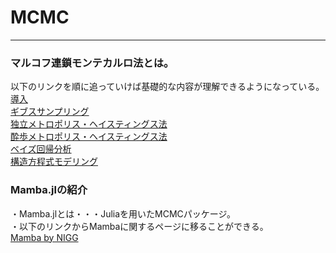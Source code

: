 # MCMC  
-----------------
### マルコフ連鎖モンテカルロ法とは。  
以下のリンクを順に追っていけば基礎的な内容が理解できるようになっている。  
[導入](MCMC_intro.ipynb)  
[ギブスサンプリング](GS.ipynb)  
[独立メトロポリス・ヘイスティングス法](IMH.ipynb)  
[酔歩メトロポリス・ヘイスティングス法](RWMH.ipynb)    
[ベイズ回帰分析](REG_MCMC.ipynb)  
[構造方程式モデリング](SEM_MCMC.ipynb)  

### Mamba.jlの紹介  
・Mamba.jlとは・・・Juliaを用いたMCMCパッケージ。  
・以下のリンクからMambaに関するページに移ることができる。  
[Mamba by NIGG](Mamba)

